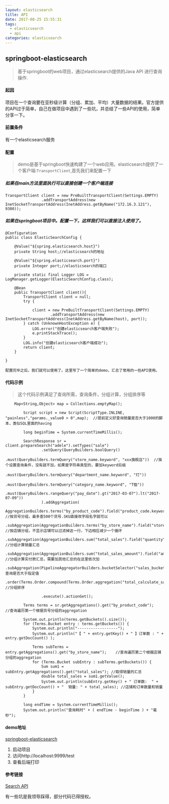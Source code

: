 ```yaml
---
layout: elasticsearch
title: API
date: 2017-08-25 15:55:31
tags:
  - elasticsearch
  - api
categories: elasticsearch
---
```


## springboot-elasticsearch
> 基于springboot的web项目，通过elasticsearch提供的Java API 进行查询操作.

#### 起因
项目在一个查询要在亚秒级计算（分组、累加、平均）大量数据的结果。官方提供的API过于简单，自己在做项目中遇到了一些坑，并总结了一些API的使用，简单分享一下。

#### 前置条件
有一个elasticsearch服务

#### 配置
> demo是基于springboot快速构建了一个web应用。elasticsearch提供了一个客户端:`TransportClient`,首先我们来配置一下

##### 如果在main方法里面执行可以直接创建一个客户端连接
```
TransportClient client = new PreBuiltTransportClient(Settings.EMPTY)
                .addTransportAddress(new InetSocketTransportAddress(InetAddress.getByName("172.16.3.121"), 9300));
```

##### 如果在springboot项目中。配置一下，这样我们可以直接注入使用了。

```
@Configuration
public class ElasticSearchConfig {

    @Value("${spring.elasticsearch.host}")
    private String host;//elasticsearch的地址

    @Value("${spring.elasticsearch.port}")
    private Integer port;//elasticsearch的端口

    private static final Logger LOG = LogManager.getLogger(ElasticSearchConfig.class);

    @Bean
    public TransportClient client(){
        TransportClient client = null;
        try {

            client = new PreBuiltTransportClient(Settings.EMPTY)
                    .addTransportAddress(new InetSocketTransportAddress(InetAddress.getByName(host), port));
        } catch (UnknownHostException e) {
            LOG.error("创建elasticsearch客户端失败");
            e.printStackTrace();
        }
        LOG.info("创建elasticsearch客户端成功");
        return client;
    }

}

配置完毕之后，我们就可以使用了。这里写了一个简单的demo，汇总了常用的一些API使用。
```

#### 代码示例
> 这个代码示例满足了查询所需，查询条件，分组计算，分组排序等

```
    Map<String,Object> map = Collections.emptyMap();

        Script script = new Script(ScriptType.INLINE, "painless","params._value0 > 0",map);  //提前定义好查询销量是否大于1000的脚本，类似SQL里面的having

        long beginTime = System.currentTimeMillis();

        SearchResponse sr = client.prepareSearch("adele").setTypes("sale")
                .setQuery(QueryBuilders.boolQuery()
                        .must(QueryBuilders.termQuery("store_name.keyword", "xxx旗舰店"))  //挨个设置查询条件，没有就不加，如果是字符串类型的，要加keyword后缀
                        .must(QueryBuilders.termQuery("department_name.keyword", "玎"))
                        .must(QueryBuilders.termQuery("category_name.keyword", "T恤"))
                        .must(QueryBuilders.rangeQuery("pay_date").gt("2017-03-07").lt("2017-07-09"))
                ).addAggregation(
                        AggregationBuilders.terms("by_product_code").field("product_code.keyword").size(500) //按货号分组，最多查500个货号.SKU直接改字段名字就可以
                                .subAggregation(AggregationBuilders.terms("by_store_name").field("store_name.keyword").size(50) //按店铺分组，不显示店铺可以过滤掉这一行，下边相应减少一个循环
                                        .subAggregation(AggregationBuilders.sum("total_sales").field("quantity"))  //分组计算销量汇总
                                        .subAggregation(AggregationBuilders.sum("total_sales_amount").field("amount_actual"))  //分组计算实付款汇总，需要加其他汇总的在这里依次加
                                        .subAggregation(PipelineAggregatorBuilders.bucketSelector("sales_bucket_filter",script,"total_sales")))//查询是否大于指定值
                                .order(Terms.Order.compound(Terms.Order.aggregation("total_calculate_sale_amount",false)))) //分组排序

                .execute().actionGet();

        Terms terms = sr.getAggregations().get("by_product_code");   //查询遍历第一个根据货号分组的aggregation

        System.out.println(terms.getBuckets().size());
        for (Terms.Bucket entry : terms.getBuckets()) {
            System.out.println("------------------");
            System.out.println("【 " + entry.getKey() + " 】订单数 : " + entry.getDocCount() );

            Terms subTerms = entry.getAggregations().get("by_store_name");    //查询遍历第二个根据店铺分组的aggregation
            for (Terms.Bucket subEntry : subTerms.getBuckets()) {
                Sum sum1 = subEntry.getAggregations().get("total_sales"); //取得销量的汇总
                double total_sales = sum1.getValue();
                System.out.println(subEntry.getKey() + " 订单数:  " + subEntry.getDocCount() + "  销量: " + total_sales); //店铺和订单数量和销量
            }
        }

        long endTime = System.currentTimeMillis();
        System.out.println("查询耗时" + ( endTime - beginTime ) + "毫秒");

```

#### demo地址

[springboot-elasticsearch](https://github.com/whiney/springboot-elasticsearch.git)

1. 启动项目
2. 访问http://localhost:9999/test
3. 查看后端打印

#### 参考链接
[Search API](https://www.elastic.co/guide/en/elasticsearch/client/java-api/current/java-search.html)

有一些坑是我领导踩得，部分代码已得授权。